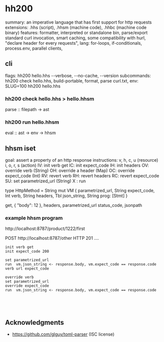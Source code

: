 # hh200
summary: an imperative language that has first support for http requests
extensions: .hhs (script), .hhsm (machine code), .hhbc (machine code binary)
features: formatter, interpreted or standalone bin,
    parse/export standard curl invocation, smart caching, some compatibility with hurl, 
    "declare header for every requests",
lang: for-loops, if-conditionals, process.env, parallel clients,



## cli
flags: hh200 hello.hhs --verbose, --no-cache, --version
subcommands: hh200 check hello.hhs, build-portable, format, parse curl.txt, 
env: SLUG=100 hh200 hello.hhs

### hh200 check hello.hhs > hello.hhsm
parse :: filepath -> ast

### hh200 run hello.hhsm
eval :: ast -> env -> hhsm

## hhsm iset
goal: assert a property of an http response
instructions: v, h, c, u (resource)  i, o, r, s (action)
    IV: init verb get
    IC: init expect_code
    IH: init headers
    OV: override verb (String)
    OH: override a header (Map)
    OC: override expect_code (Int)
    RV: revert verb
    RH: revert headers
    RC: revert expect_code
    SU: set parametrized_url (String)
    X : run

type HttpMethod = String
mut VM {
    parametrized_url,  String
    expect_code,  Int
    verb,  String
    headers,  Tbl
    json_string,  String
    prog: [Stmt]
}

get, { "body": 12 }, headers, parametrized_url
status_code, jsonpath

### example hhsm program
http://localhost:8787/product/1222/first


POST http://localhost:8787/other
HTTP 201
....

```
init verb get
init expect_code 200

set parametrized_url
run  vm.json_string <- response.body, vm.expect_code == response.code  verb url expect_code

override verb
set parametrized_url
override expect_code
run  vm.json_string <- response.body, vm.expect_code == response.code





```



## Acknowledgments
- https://github.com/glguy/toml-parser (ISC license)
